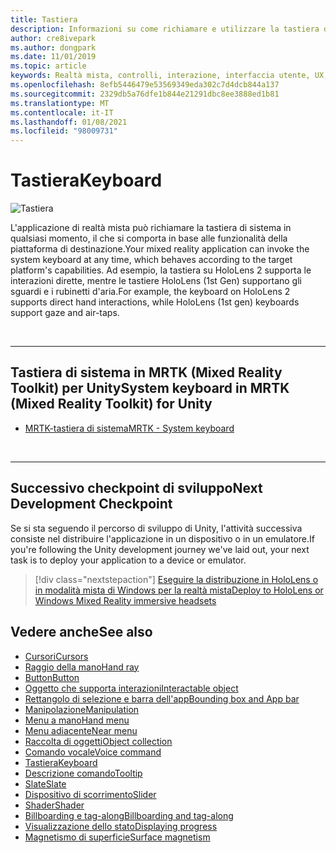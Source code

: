 ```yaml
---
title: Tastiera
description: Informazioni su come richiamare e utilizzare la tastiera di sistema utilizzando il Toolkit di realtà mista.
author: cre8ivepark
ms.author: dongpark
ms.date: 11/01/2019
ms.topic: article
keywords: Realtà mista, controlli, interazione, interfaccia utente, UX, auricolare realtà mista, auricolare di realtà misto di Windows, auricolare di realtà virtuale, HoloLens, tastiera, MRTK, Toolkit realtà mista
ms.openlocfilehash: 8efb5446479e53569349eda302c7d4dcb844a137
ms.sourcegitcommit: 2329db5a76dfe1b844e21291dbc8ee3888ed1b81
ms.translationtype: MT
ms.contentlocale: it-IT
ms.lasthandoff: 01/08/2021
ms.locfileid: "98009731"
---
```

# <a name="keyboard"></a><span data-ttu-id="5c162-104">Tastiera</span><span class="sxs-lookup"><span data-stu-id="5c162-104">Keyboard</span></span>

![Tastiera](images/UX_Hero_Keyboard.jpg)

<span data-ttu-id="5c162-106">L'applicazione di realtà mista può richiamare la tastiera di sistema in qualsiasi momento, il che si comporta in base alle funzionalità della piattaforma di destinazione.</span><span class="sxs-lookup"><span data-stu-id="5c162-106">Your mixed reality application can invoke the system keyboard at any time, which behaves according to the target platform's capabilities.</span></span> <span data-ttu-id="5c162-107">Ad esempio, la tastiera su HoloLens 2 supporta le interazioni dirette, mentre le tastiere HoloLens (1st Gen) supportano gli sguardi e i rubinetti d'aria.</span><span class="sxs-lookup"><span data-stu-id="5c162-107">For example, the keyboard on HoloLens 2 supports direct hand interactions, while HoloLens (1st gen) keyboards support gaze and air-taps.</span></span>

<br>

---

## <a name="system-keyboard-in-mrtk-mixed-reality-toolkit-for-unity"></a><span data-ttu-id="5c162-108">Tastiera di sistema in MRTK (Mixed Reality Toolkit) per Unity</span><span class="sxs-lookup"><span data-stu-id="5c162-108">System keyboard in MRTK (Mixed Reality Toolkit) for Unity</span></span>

* [<span data-ttu-id="5c162-109">MRTK-tastiera di sistema</span><span class="sxs-lookup"><span data-stu-id="5c162-109">MRTK - System keyboard</span></span>](https://microsoft.github.io/MixedRealityToolkit-Unity/Documentation/README_SystemKeyboard.html)

<br>

---

## <a name="next-development-checkpoint"></a><span data-ttu-id="5c162-110">Successivo checkpoint di sviluppo</span><span class="sxs-lookup"><span data-stu-id="5c162-110">Next Development Checkpoint</span></span>

<span data-ttu-id="5c162-111">Se si sta seguendo il percorso di sviluppo di Unity, l'attività successiva consiste nel distribuire l'applicazione in un dispositivo o in un emulatore.</span><span class="sxs-lookup"><span data-stu-id="5c162-111">If you're following the Unity development journey we've laid out, your next task is to deploy your application to a device or emulator.</span></span> 

> [!div class="nextstepaction"]
> [<span data-ttu-id="5c162-112">Eseguire la distribuzione in HoloLens o in modalità mista di Windows per la realtà mista</span><span class="sxs-lookup"><span data-stu-id="5c162-112">Deploy to HoloLens or Windows Mixed Reality immersive headsets</span></span>](../develop/platform-capabilities-and-apis/using-visual-studio.md)

## <a name="see-also"></a><span data-ttu-id="5c162-113">Vedere anche</span><span class="sxs-lookup"><span data-stu-id="5c162-113">See also</span></span>

* [<span data-ttu-id="5c162-114">Cursori</span><span class="sxs-lookup"><span data-stu-id="5c162-114">Cursors</span></span>](cursors.md)
* [<span data-ttu-id="5c162-115">Raggio della mano</span><span class="sxs-lookup"><span data-stu-id="5c162-115">Hand ray</span></span>](point-and-commit.md)
* [<span data-ttu-id="5c162-116">Button</span><span class="sxs-lookup"><span data-stu-id="5c162-116">Button</span></span>](button.md)
* [<span data-ttu-id="5c162-117">Oggetto che supporta interazioni</span><span class="sxs-lookup"><span data-stu-id="5c162-117">Interactable object</span></span>](interactable-object.md)
* [<span data-ttu-id="5c162-118">Rettangolo di selezione e barra dell'app</span><span class="sxs-lookup"><span data-stu-id="5c162-118">Bounding box and App bar</span></span>](app-bar-and-bounding-box.md)
* [<span data-ttu-id="5c162-119">Manipolazione</span><span class="sxs-lookup"><span data-stu-id="5c162-119">Manipulation</span></span>](direct-manipulation.md)
* [<span data-ttu-id="5c162-120">Menu a mano</span><span class="sxs-lookup"><span data-stu-id="5c162-120">Hand menu</span></span>](hand-menu.md)
* [<span data-ttu-id="5c162-121">Menu adiacente</span><span class="sxs-lookup"><span data-stu-id="5c162-121">Near menu</span></span>](near-menu.md)
* [<span data-ttu-id="5c162-122">Raccolta di oggetti</span><span class="sxs-lookup"><span data-stu-id="5c162-122">Object collection</span></span>](object-collection.md)
* [<span data-ttu-id="5c162-123">Comando vocale</span><span class="sxs-lookup"><span data-stu-id="5c162-123">Voice command</span></span>](voice-input.md)
* [<span data-ttu-id="5c162-124">Tastiera</span><span class="sxs-lookup"><span data-stu-id="5c162-124">Keyboard</span></span>](keyboard.md)
* [<span data-ttu-id="5c162-125">Descrizione comando</span><span class="sxs-lookup"><span data-stu-id="5c162-125">Tooltip</span></span>](tooltip.md)
* [<span data-ttu-id="5c162-126">Slate</span><span class="sxs-lookup"><span data-stu-id="5c162-126">Slate</span></span>](slate.md)
* [<span data-ttu-id="5c162-127">Dispositivo di scorrimento</span><span class="sxs-lookup"><span data-stu-id="5c162-127">Slider</span></span>](slider.md)
* [<span data-ttu-id="5c162-128">Shader</span><span class="sxs-lookup"><span data-stu-id="5c162-128">Shader</span></span>](shader.md)
* [<span data-ttu-id="5c162-129">Billboarding e tag-along</span><span class="sxs-lookup"><span data-stu-id="5c162-129">Billboarding and tag-along</span></span>](billboarding-and-tag-along.md)
* [<span data-ttu-id="5c162-130">Visualizzazione dello stato</span><span class="sxs-lookup"><span data-stu-id="5c162-130">Displaying progress</span></span>](progress.md)
* [<span data-ttu-id="5c162-131">Magnetismo di superficie</span><span class="sxs-lookup"><span data-stu-id="5c162-131">Surface magnetism</span></span>](surface-magnetism.md)
